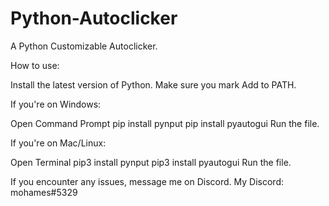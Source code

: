 # Python-Autoclicker

A Python Customizable Autoclicker. 

How to use:

Install the latest version of Python. Make sure you mark Add to PATH.

If you're on Windows:

Open Command Prompt
pip install pynput
pip install pyautogui
Run the file.

If you're on Mac/Linux:

Open Terminal
pip3 install pynput
pip3 install pyautogui
Run the file.

If you encounter any issues, message me on Discord.
My Discord: mohames#5329

